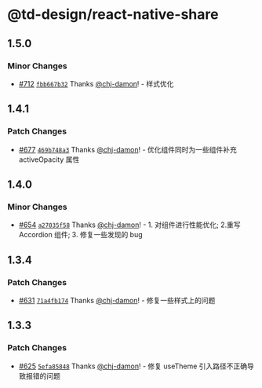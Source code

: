# @td-design/react-native-share

## 1.5.0

### Minor Changes

- [#712](https://github.com/thundersdata-frontend/td-design/pull/712) [`fbb667b32`](https://github.com/thundersdata-frontend/td-design/commit/fbb667b32019f5d0436ff2093ad52ffd0a95b641) Thanks [@chj-damon](https://github.com/chj-damon)! - 样式优化

## 1.4.1

### Patch Changes

- [#677](https://github.com/thundersdata-frontend/td-design/pull/677) [`469b748a3`](https://github.com/thundersdata-frontend/td-design/commit/469b748a33b288afc288be969a193eae0e2f6d13) Thanks [@chj-damon](https://github.com/chj-damon)! - 优化组件同时为一些组件补充 activeOpacity 属性

## 1.4.0

### Minor Changes

- [#654](https://github.com/thundersdata-frontend/td-design/pull/654) [`a27035f58`](https://github.com/thundersdata-frontend/td-design/commit/a27035f58266c625742c9d03171cedbb913ac199) Thanks [@chj-damon](https://github.com/chj-damon)! - 1. 对组件进行性能优化; 2.重写 Accordion 组件; 3. 修复一些发现的 bug

## 1.3.4

### Patch Changes

- [#631](https://github.com/thundersdata-frontend/td-design/pull/631) [`71a4fb174`](https://github.com/thundersdata-frontend/td-design/commit/71a4fb17491c9bf22d407a3450f49e827a243503) Thanks [@chj-damon](https://github.com/chj-damon)! - 修复一些样式上的问题

## 1.3.3

### Patch Changes

- [#625](https://github.com/thundersdata-frontend/td-design/pull/625) [`5efa85848`](https://github.com/thundersdata-frontend/td-design/commit/5efa858485f78542b293404baa504e11182830bb) Thanks [@chj-damon](https://github.com/chj-damon)! - 修复 useTheme 引入路径不正确导致报错的问题
